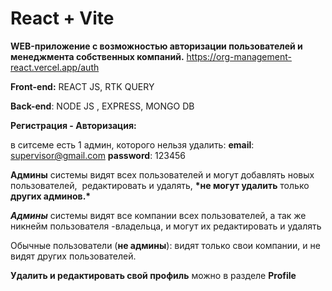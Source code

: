 # React + Vite

**WEB-приложение с возможностью авторизации пользователей и менеджмента собственных компаний.**
https://org-management-react.vercel.app/auth

**Front-end:** REACT JS, RTK QUERY

**Back-end**: NODE JS , EXPRESS, MONGO DB

**Регистрация - Авторизация:**

в ситсеме есть 1 админ, которого нельзя удалить: **email**: supervisor@gmail.com **password**: 123456

**Админы** системы видят всех пользователей и могут добавлять новых пользователей,  редактировать и удалять, **\*не могут удалить** только **других админов.\***

**_Админы_** системы видят все компании всех пользователей, а так же никнейм пользователя -владельца, и могут их редактировать и удалять

Обычные пользователи (**не админы**): видят только свои компании, и не видят других пользователей.

**Удалить и редактировать свой профиль** можно в разделе **Profile**
